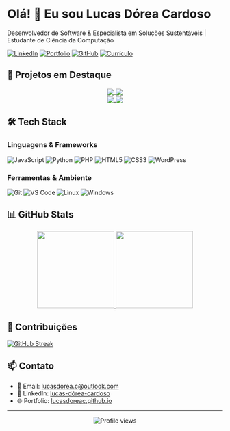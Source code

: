 # Olá! 👋 Eu sou Lucas Dórea Cardoso

Desenvolvedor de Software & Especialista em Soluções Sustentáveis | Estudante de Ciência da Computação

[![LinkedIn](https://img.shields.io/badge/-LinkedIn-0077B5?style=flat&logo=LinkedIn&logoColor=white)](https://linkedin.com/in/lucas-dórea-cardoso-771833112)
[![Portfolio](https://img.shields.io/badge/-Portfolio-000000?style=flat&logo=react&logoColor=white)](https://lucasdoreac.github.io)
[![GitHub](https://img.shields.io/badge/-GitHub-181717?style=flat&logo=github)](https://github.com/Lucasdoreac)
[![Currículo](https://img.shields.io/badge/-Currículo-4285F4?style=flat&logo=google-drive&logoColor=white)](https://lucasdoreac.github.io/assets/curriculum.pdf)

## 🎯 Projetos em Destaque

<div align="center">
  <a href="https://github.com/Lucasdoreac/udf-computacao-noturno">
    <img align="center" src="https://github-readme-stats-sigma-five.vercel.app/api/pin/?username=lucasdoreac&repo=udf-computacao-noturno&theme=dracula" />
  </a>
  <a href="https://github.com/Lucasdoreac/udf-computacao-noturno-diario">
    <img align="center" src="https://github-readme-stats-sigma-five.vercel.app/api/pin/?username=lucasdoreac&repo=udf-computacao-noturno-diario&theme=dracula" />
  </a>
</div>

<div align="center">
  <a href="https://github.com/Lucasdoreac/literatura-inglesa-norte-americana">
    <img align="center" src="https://github-readme-stats-sigma-five.vercel.app/api/pin/?username=lucasdoreac&repo=literatura-inglesa-norte-americana&theme=dracula" />
  </a>
  <a href="https://github.com/Lucasdoreac/claude-mcp-toolkit">
    <img align="center" src="https://github-readme-stats-sigma-five.vercel.app/api/pin/?username=lucasdoreac&repo=claude-mcp-toolkit&theme=dracula" />
  </a>
</div>

## 🛠️ Tech Stack

### Linguagens & Frameworks
![JavaScript](https://img.shields.io/badge/-JavaScript-F7DF1E?style=flat&logo=javascript&logoColor=black)
![Python](https://img.shields.io/badge/-Python-3776AB?style=flat&logo=Python&logoColor=white)
![PHP](https://img.shields.io/badge/-PHP-777BB4?style=flat&logo=php&logoColor=white)
![HTML5](https://img.shields.io/badge/-HTML5-E34F26?style=flat&logo=html5&logoColor=white)
![CSS3](https://img.shields.io/badge/-CSS3-1572B6?style=flat&logo=css3&logoColor=white)
![WordPress](https://img.shields.io/badge/-WordPress-21759B?style=flat&logo=wordpress&logoColor=white)

### Ferramentas & Ambiente
![Git](https://img.shields.io/badge/-Git-F05032?style=flat&logo=git&logoColor=white)
![VS Code](https://img.shields.io/badge/-VS%20Code-007ACC?style=flat&logo=visual-studio-code)
![Linux](https://img.shields.io/badge/-Linux-FCC624?style=flat&logo=linux&logoColor=black)
![Windows](https://img.shields.io/badge/-Windows-0078D6?style=flat&logo=windows&logoColor=white)

## 📊 GitHub Stats

<div align="center">
  <a href="https://github.com/Lucasdoreac">
    <img height="180em" src="https://github-readme-stats-sigma-five.vercel.app/api?username=lucasdoreac&show_icons=true&theme=dracula&include_all_commits=false&count_private=true"/>
    <img height="180em" src="https://github-readme-stats-sigma-five.vercel.app/api/top-langs/?username=lucasdoreac&layout=compact&langs_count=7&theme=dracula"/>
  </a>
</div>

## 🌱 Contribuições

[![GitHub Streak](https://github-readme-streak-stats.herokuapp.com/?user=lucasdoreac&theme=dracula)](https://git.io/streak-stats)

## 📫 Contato

- 📧 Email: lucasdorea.c@outlook.com
- 💼 LinkedIn: [lucas-dórea-cardoso](https://linkedin.com/in/lucas-dórea-cardoso-771833112)
- 🌐 Portfolio: [lucasdoreac.github.io](https://lucasdoreac.github.io)

---

<div align="center">
  <img src="https://komarev.com/ghpvc/?username=Lucasdoreac&color=blueviolet" alt="Profile views"/>
</div>